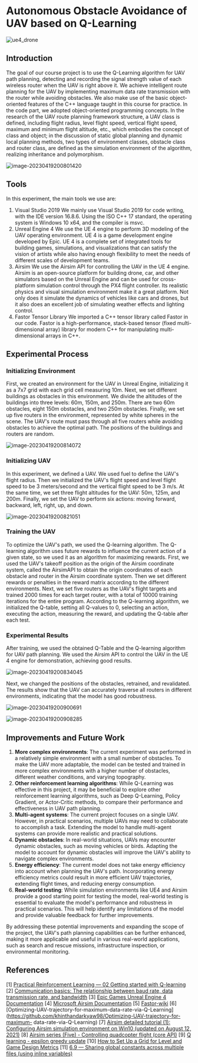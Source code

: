# Autonomous Obstacle Avoidance of UAV based on Q-Learning

![ue4_drone](/Users/yunhao/Public/uav_q-learning/assets/ue4_drone.gif)

## Introduction

The goal of our course project is to use the Q-Learning algorithm for UAV path planning, detecting and recording the signal strength value of each wireless router when the UAV is right above it. We achieve intelligent route planning for the UAV by implementing maximum data rate transmission with the router while avoiding obstacles. We also make use of the basic object-oriented features of the C++ language taught in this course for practice. In the code part, we adopted object-oriented programming concepts. In the research of the UAV route planning framework structure, a UAV class is defined, including flight radius, level flight speed, vertical flight speed, maximum and minimum flight altitude, etc., which embodies the concept of class and object; in the discussion of static global planning and dynamic local planning methods, two types of environment classes, obstacle class and router class, are defined as the simulation environment of the algorithm, realizing inheritance and polymorphism.

![image-20230419200801420](/Users/yunhao/Public/uav_q-learning/assets/image-20230419200801420.png)



## Tools

In this experiment, the main tools we use are:

1. Visual Studio 2019 We mainly use Visual Studio 2019 for code writing, with the IDE version 16.8.6. Using the ISO C++ 17 standard, the operating system is Windows 10 x64, and the compiler is msvc.
2. Unreal Engine 4 We use the UE 4 engine to perform 3D modeling of the UAV operating environment. UE 4 is a game development engine developed by Epic. UE 4 is a complete set of integrated tools for building games, simulations, and visualizations that can satisfy the vision of artists while also having enough flexibility to meet the needs of different scales of development teams.
3. Airsim We use the Airsim API for controlling the UAV in the UE 4 engine. Airsim is an open-source platform for building drone, car, and other simulators based on the Unreal Engine and can be used for cross-platform simulation control through the PX4 flight controller. Its realistic physics and visual simulation environment make it a great platform. Not only does it simulate the dynamics of vehicles like cars and drones, but it also does an excellent job of simulating weather effects and lighting control.
4. Fastor Tensor Library We imported a C++ tensor library called Fastor in our code. Fastor is a high-performance, stack-based tensor (fixed multi-dimensional array) library for modern C++ for manipulating multi-dimensional arrays in C++.



## Experimental Process

### Initializing Environment

First, we created an environment for the UAV in Unreal Engine, initializing it as a 7x7 grid with each grid cell measuring 10m. Next, we set different buildings as obstacles in this environment. We divide the altitudes of the buildings into three levels: 60m, 150m, and 250m. There are two 60m obstacles, eight 150m obstacles, and two 250m obstacles. Finally, we set up five routers in the environment, represented by white spheres in the scene. The UAV's route must pass through all five routers while avoiding obstacles to achieve the optimal path. The positions of the buildings and routers are random.

![image-20230419200814072](/Users/yunhao/Public/uav_q-learning/assets/image-20230419200814072.png)

### Initializing UAV

In this experiment, we defined a UAV. We used fuel to define the UAV's flight radius. Then we initialized the UAV's flight speed and level flight speed to be 3 meters/second and the vertical flight speed to be 3 m/s. At the same time, we set three flight altitudes for the UAV: 50m, 125m, and 200m. Finally, we set the UAV to perform six actions: moving forward, backward, left, right, up, and down.

![image-20230419200821051](/Users/yunhao/Public/uav_q-learning/assets/image-20230419200821051.png)

### Training the UAV

To optimize the UAV's path, we used the Q-learning algorithm. The Q-learning algorithm uses future rewards to influence the current action of a given state, so we used it as an algorithm for maximizing rewards. First, we used the UAV's takeoff position as the origin of the Airsim coordinate system, called the AirsimAPI to obtain the origin coordinates of each obstacle and router in the Airsim coordinate system. Then we set different rewards or penalties in the reward matrix according to the different environments. Next, we set five routers as the UAV's flight targets and trained 2000 times for each target router, with a total of 10000 training iterations for the entire program. According to the Q-learning algorithm, we initialized the Q-table, setting all Q-values to 0, selecting an action, executing the action, measuring the reward, and updating the Q-table after each test.

### Experimental Results

After training, we used the obtained Q-Table and the Q-learning algorithm for UAV path planning. We used the Airsim API to control the UAV in the UE 4 engine for demonstration, achieving good results.

![image-20230419200834045](/Users/yunhao/Public/uav_q-learning/assets/image-20230419200834045.png)

Next, we changed the positions of the obstacles, retrained, and revalidated. The results show that the UAV can accurately traverse all routers in different environments, indicating that the model has good robustness.

![image-20230419200900691](/Users/yunhao/Public/uav_q-learning/assets/image-20230419200900691.png)

![image-20230419200908285](/Users/yunhao/Public/uav_q-learning/assets/image-20230419200908285.png)



## Improvements and Future Work

1. **More complex environments**: The current experiment was performed in a relatively simple environment with a small number of obstacles. To make the UAV more adaptable, the model can be tested and trained in more complex environments with a higher number of obstacles, different weather conditions, and varying topography.
2. **Other reinforcement learning algorithms**: While Q-Learning was effective in this project, it may be beneficial to explore other reinforcement learning algorithms, such as Deep Q-Learning, Policy Gradient, or Actor-Critic methods, to compare their performance and effectiveness in UAV path planning.
3. **Multi-agent systems**: The current project focuses on a single UAV. However, in practical scenarios, multiple UAVs may need to collaborate to accomplish a task. Extending the model to handle multi-agent systems can provide more realistic and practical solutions.
4. **Dynamic obstacles**: In real-world situations, UAVs may encounter dynamic obstacles, such as moving vehicles or birds. Adapting the model to account for dynamic obstacles will improve the UAV's ability to navigate complex environments.
5. **Energy efficiency**: The current model does not take energy efficiency into account when planning the UAV's path. Incorporating energy efficiency metrics could result in more efficient UAV trajectories, extending flight times, and reducing energy consumption.
6. **Real-world testing**: While simulation environments like UE4 and Airsim provide a good starting point for testing the model, real-world testing is essential to evaluate the model's performance and robustness in practical scenarios. This will help identify any limitations of the model and provide valuable feedback for further improvements.

By addressing these potential improvements and expanding the scope of the project, the UAV's path planning capabilities can be further enhanced, making it more applicable and useful in various real-world applications, such as search and rescue missions, infrastructure inspection, or environmental monitoring.



## References

[1] [Practical Reinforcement Learning — 02 Getting started with Q-learning](https://towardsdatascience.com/practical-reinforcement-learning-02-getting-started-with-q-learning-582f63e4acd9)
[2] [Communication basics: The relationship between baud rate, data transmission rate, and bandwidth](https://blog.csdn.net/xchbx/article/details/11537951)
[3] [Epic Games Unreal Engine 4 Documentation](https://docs.unrealengine.com/4.27/en-US/)
[4] [Microsoft Airsim Documentation](https://microsoft.github.io/AirSim/)
[5] [Fastor-wiki](https://github.com/romeric/Fastor/wiki/Getting-Started)
[6] [Optimizing-UAV-trajectory-for-maximum-data-rate-via-Q-Learning](https://github.com/khinthandarkyaw98/Optimizing-UAV-trajectory-for-maximum-
data-rate-via-Q-Learning)
[7] [Airsim detailed tutorial (1): Configuring Airsim simulation environment on Win10 (updated on August 12, 2021)](https://zhuanlan.zhihu.com/p/267321662)
[8] [Airsim series (Five) - Controlling quadcopter flight (core API)](https://zhuanlan.zhihu.com/p/307956920)
[9] [Q learning - epsilon greedy update](https://stackoverflow.com/questions/48583396/q-learning-epsilon-greedy-update)
[10] [How to Set Up a Grid for Level and Game Design Metrics](https://www.youtube.com/watch?v=KSXshiA59OA&ab_channel=TylerMcCombs)
[11] [6.9 — Sharing global constants across multiple files (using inline variables)](https://www.learncpp.com/cpp-tutorial/sharing-global-constants-across-multiple-files-using-inline-variables/)

